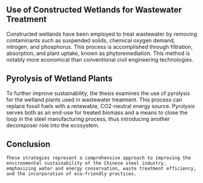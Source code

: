 ## Use of Constructed Wetlands for Wastewater Treatment
Constructed wetlands have been employed to treat wastewater by removing contaminants such as suspended solids, chemical oxygen demand, nitrogen, and phosphorus. This process is accomplished through filtration, absorption, and plant uptake, known as phytoremediation. This method is notably more economical than conventional civil engineering technologies​​.

## Pyrolysis of Wetland Plants
To further improve sustainability, the thesis examines the use of pyrolysis for the wetland plants used in wastewater treatment. This process can replace fossil fuels with a renewable, CO2-neutral energy source. Pyrolysis serves both as an end-use for treated biomass and a means to close the loop in the steel manufacturing process, thus introducing another decomposer role into the ecosystem​​.

## Conclusion
    These strategies represent a comprehensive approach to improving the environmental sustainability of the Chinese steel industry, emphasizing water and energy conservation, waste treatment efficiency, and the incorporation of eco-friendly practices.

